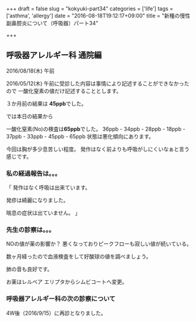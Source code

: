 +++
draft = false
slug = "kokyuki-part34"
categories = ['life']
tags = ['asthma', 'allergy']
date = "2016-08-18T19:12:17+09:00"
title = "新種の慢性副鼻腔炎について（呼吸器）パート34"

+++

## 呼吸器アレルギー科 通院編

2016/08/18(木) 午前

<!--more-->

2016/05/12(木) 午前に受診した内容は事情により記述することができなかったので
一酸化窒素の値だけ記述することとします。

３か月前の結果は
**45ppb**でした。

では本日の結果から

一酸化窒素(No)の検査は**65ppb**でした。
36ppb - 34ppb - 28ppb - 18ppb - 37ppb - 33ppb - 45ppb - 65ppb
状態は悪化傾向にあります。

今回は胸が多少息苦しい程度。
発作はなく前よりも呼吸がしにくいなぁと言う感じです。


### 私の経過報告は。。。

「
発作はなく呼吸は出来ています。

発疹は綺麗になりました。

喘息の症状は出ていません。
」

### 先生の診察は。。。

NOの値が薬の影響か？
悪くなっておりピークフローも寂しい値が続いている。

数ヶ月経ったので血液検査をして好酸球の値を調べましょう。

肺の音も良好です。

お薬はレルベア エリプタからシムビコートへ変更。

### 呼吸器アレルギー科の次の診察について

4W後（2016/9/15）に再診となりました。

